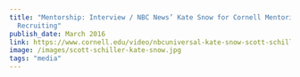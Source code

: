 ```yaml
---
title: "Mentorship: Interview / NBC News’ Kate Snow for Cornell Mentoring and
  Recruiting"
publish_date: March 2016
link: https://www.cornell.edu/video/nbcuniversal-kate-snow-scott-schiller-communication-careers
image: /images/scott-schiller-kate-snow.jpg
tags: "media"
---
```

